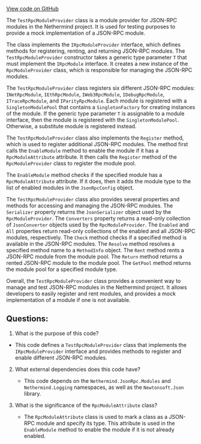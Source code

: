 [View code on GitHub](https://github.com/nethermindeth/nethermind/Nethermind.JsonRpc.Test/Modules/TestRpcModuleProvider.cs)

The `TestRpcModuleProvider` class is a module provider for JSON-RPC modules in the Nethermind project. It is used for testing purposes to provide a mock implementation of a JSON-RPC module. 

The class implements the `IRpcModuleProvider` interface, which defines methods for registering, renting, and returning JSON-RPC modules. The `TestRpcModuleProvider` constructor takes a generic type parameter `T` that must implement the `IRpcModule` interface. It creates a new instance of the `RpcModuleProvider` class, which is responsible for managing the JSON-RPC modules. 

The `TestRpcModuleProvider` class registers six different JSON-RPC modules: `INetRpcModule`, `IEthRpcModule`, `IWeb3RpcModule`, `IDebugRpcModule`, `ITraceRpcModule`, and `IParityRpcModule`. Each module is registered with a `SingletonModulePool` that contains a `SingletonFactory` for creating instances of the module. If the generic type parameter `T` is assignable to a module interface, then the module is registered with the `SingletonModulePool`. Otherwise, a substitute module is registered instead. 

The `TestRpcModuleProvider` class also implements the `Register` method, which is used to register additional JSON-RPC modules. The method first calls the `EnableModule` method to enable the module if it has a `RpcModuleAttribute` attribute. It then calls the `Register` method of the `RpcModuleProvider` class to register the module pool. 

The `EnableModule` method checks if the specified module has a `RpcModuleAttribute` attribute. If it does, then it adds the module type to the list of enabled modules in the `JsonRpcConfig` object. 

The `TestRpcModuleProvider` class also provides several properties and methods for accessing and managing the JSON-RPC modules. The `Serializer` property returns the `JsonSerializer` object used by the `RpcModuleProvider`. The `Converters` property returns a read-only collection of `JsonConverter` objects used by the `RpcModuleProvider`. The `Enabled` and `All` properties return read-only collections of the enabled and all JSON-RPC modules, respectively. The `Check` method checks if a specified method is available in the JSON-RPC modules. The `Resolve` method resolves a specified method name to a `MethodInfo` object. The `Rent` method rents a JSON-RPC module from the module pool. The `Return` method returns a rented JSON-RPC module to the module pool. The `GetPool` method returns the module pool for a specified module type. 

Overall, the `TestRpcModuleProvider` class provides a convenient way to manage and test JSON-RPC modules in the Nethermind project. It allows developers to easily register and rent modules, and provides a mock implementation of a module if one is not available.
## Questions: 
 1. What is the purpose of this code?
   - This code defines a `TestRpcModuleProvider` class that implements the `IRpcModuleProvider` interface and provides methods to register and enable different JSON-RPC modules.

2. What external dependencies does this code have?
   - This code depends on the `Nethermind.JsonRpc.Modules` and `Nethermind.Logging` namespaces, as well as the `Newtonsoft.Json` library.

3. What is the significance of the `RpcModuleAttribute` class?
   - The `RpcModuleAttribute` class is used to mark a class as a JSON-RPC module and specify its type. This attribute is used in the `EnableModule` method to enable the module if it is not already enabled.